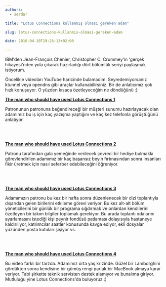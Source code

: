 ```yaml
---
authors:
  - serdar

title: "Lotus Connections kullanmış olması gereken adam"

slug: lotus-connections-kullanmis-olmasi-gereken-adam

date: 2010-04-10T19:26:13+02:00

---
```


IBM'den Jean-François Chénier, Christopher C. Crummey'in 'gerçek hikayesi'nden yola çıkarak hazırladığı dört bölümlük seriyi paylaşmak istiyorum.
<!-- more -->
Öncelikle videoları YouTube haricinde bulamadım. Seyredemiyorsanız ktunnel veya opendns gibi araçlar kullanabilirsiniz. Bir de anlatıcımız çok hızlı konuşuyor. O yüzden kısaca özetleyeceğim ne döndüğünü :)

[**The man who should have used Lotus Connections 1**](http://www.youtube.com/watch?v=Kw2j0YOqKoo)

Patronunun patronuna beğendireceği bir müşteri sunumu hazırlayacak olan adamımız bu iş için kaç yazışma yaptığını ve kaç kez telefonla görüştüğünü anlatıyor.

<br />

<br />

[**The man who should have used Lotus Connections 2**](http://www.youtube.com/watch?v=q83utEQsHRM)

Patronu tarafından gala yemeğinde verilecek çevreci bir hediye bulmakla görevlendirilen adamımız bir kaç başarısız beyin fırtınasından sonra insanları fikir üretmek için nasıl seferber edebileceğini öğreniyor.

<br />

<br />

[**The man who should have used Lotus Connections 3**](http://www.youtube.com/watch?v=mfyXXfVXLGU)

Adamımızın patronu bu kez bir hafta sonra düzenlenecek bir dizi toplantıyla dışarıdan gelen birilerini etkileme görevi veriyor. Bu kez alt-alt bölüm yöneticilerini bir günlük bir programa sığdırmak ve onlardan kendilerini özetleyen bir takım bilgiler toplamak gerekiyor. Bu arada toplantı odalarını ayarlamasını istediği kişi peynir fondüsü patlaması dolayısıyla hastaneye kaldırılıyor, katılımcılar saatler konusunda kavga ediyor, ekli dosyalar yüzünden posta kutuları şişiyor vs.

<br />

<br />

[**The man who should have used Lotus Connections 4**](http://www.youtube.com/watch?v=ldwJW_0XIB0)

Bu video farklı bir tarzda. Adamımız orta yaş krizinde. Güzel bir Lamborghini gördükten sonra kendisine bir gümüş rengi parlak bir MacBook almaya karar veriyor. Tabi şirkette teknik servisten destek alamıyor ve bunalıma giriyor. Mutluluğu yine Lotus Connections'da buluyoruz :)
